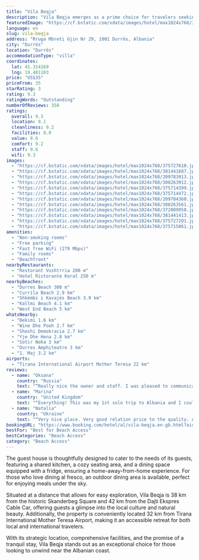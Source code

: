 ```yaml
---
title: "Vila Beqja"
description: "Vila Beqja emerges as a prime choice for travelers seeking a serene beachfront escape, located just 300 meters from the pristine shores of Durres Beach."
featuredImage: "https://cf.bstatic.com/xdata/images/hotel/max1024x768/375727610.jpg?k=3632fe62a073e8de368672787552e57561a41b6675a8db2860ad051dbd9faf37&o=&hp=1"
language: en
slug: vila-beqja
address: "Rruga Mbreti Gjin Nr 29, 1001 Durrës, Albania"
city: "Durrës"
location: "Durrës"
accommodationType: "villa"
coordinates:
  lat: 41.314169
  lng: 19.481103
price: "US$35"
priceFrom: 35
starRating: 3
rating: 9.3
ratingWords: "Outstanding"
numberOfReviews: 358
ratings:
  overall: 9.3
  location: 9.1
  cleanliness: 9.2
  facilities: 8.8
  value: 9.6
  comfort: 9.2
  staff: 9.6
  wifi: 9.3
images:
  - "https://cf.bstatic.com/xdata/images/hotel/max1024x768/375727610.jpg?k=3632fe62a073e8de368672787552e57561a41b6675a8db2860ad051dbd9faf37&o=&hp=1"
  - "https://cf.bstatic.com/xdata/images/hotel/max1024x768/381441687.jpg?k=de32631311a3f7104833e586baacdfe82cdce9612d174fa593c031d6bedceb2c&o=&hp=1"
  - "https://cf.bstatic.com/xdata/images/hotel/max1024x768/209783913.jpg?k=cee5b0f47b2b2dc352f1e2ec112dacd223c928466c38482cba0a5a840dcd6ef2&o=&hp=1"
  - "https://cf.bstatic.com/xdata/images/hotel/max1024x768/308263912.jpg?k=d1cc4caa740cad72d7f1501ebdf8f4a52da5554826c7f2f33e220f32acde956f&o=&hp=1"
  - "https://cf.bstatic.com/xdata/images/hotel/max1024x768/375714399.jpg?k=2edeee814704580743360d3bc2d64271a480617f6af8efc641068b9dfdc2e35e&o=&hp=1"
  - "https://cf.bstatic.com/xdata/images/hotel/max1024x768/375714472.jpg?k=cf41541e902377628b14d715355b0397f37c64d1eb55bb206ea3c91675eee89d&o=&hp=1"
  - "https://cf.bstatic.com/xdata/images/hotel/max1024x768/209784360.jpg?k=6cce9fad68c50fe248d794a8d72243f99f5acac0455eebf22a9f5f4c30ed59c5&o=&hp=1"
  - "https://cf.bstatic.com/xdata/images/hotel/max1024x768/308263561.jpg?k=8f5335cef2c631d9d4a51dc1a67ec2abdd38bef7114a5600207cc96fc8c3bab6&o=&hp=1"
  - "https://cf.bstatic.com/xdata/images/hotel/max1024x768/372809958.jpg?k=10a6c60f1ef801901b95bfa30eb6430b7661048f4564488e37e8f92b8ae6f576&o=&hp=1"
  - "https://cf.bstatic.com/xdata/images/hotel/max1024x768/381441413.jpg?k=28c3ab1bc093356726ed11c6b619154d2135c8be68e89c8b2c2117a81725c27f&o=&hp=1"
  - "https://cf.bstatic.com/xdata/images/hotel/max1024x768/375727201.jpg?k=5aeffdb8dd8693c1d32afd9bcd25bc5b4d7fa860d14561ba1492d1484627d243&o=&hp=1"
  - "https://cf.bstatic.com/xdata/images/hotel/max1024x768/375715061.jpg?k=42e78f890fd8d16cb48f51db7ff4f69dea0b5fb8fb3302a93f590b312b175437&o=&hp=1"
amenities:
  - "Non-smoking rooms"
  - "Free parking"
  - "Fast free WiFi (279 Mbps)"
  - "Family rooms"
  - "Beachfront"
nearbyRestaurants:
  - "Restorant Vushtrria 200 m"
  - "Hotel Ristorante Koral 250 m"
nearbyBeaches:
  - "Durres Beach 300 m"
  - "Currila Beach 2.9 km"
  - "Shkëmbi i Kavajës Beach 3.9 km"
  - "Kallmi Beach 4.1 km"
  - "West End Beach 5 km"
whatsNearby:
  - "Bekimi 1.6 km"
  - "Wine Dhe Pooh 2.7 km"
  - "Sheshi Demokracia 2.7 km"
  - "Yje Dhe Hena 2.8 km"
  - "Sotir Noka 3 km"
  - "Durres Amphiteatre 3 km"
  - "1. Maj 3.2 km"
airports:
  - "Tirana International Airport Mother Teresa 22 km"
reviews:
  - name: "Oksana"
    country: "Russia"
    text: "“Really nice the owner and staff. I was pleased to communicate with them. The location is really good, about 7 minutes to the beach. There are several shops nearby. Quiet and peaceful. Wi-Fi worked pretty well. The bed is comfortable and big enough.”"
  - name: "Marina"
    country: "United Kingdom"
    text: "“Everything! This was my 1st solo trip to Albania and I could not have had a better place to stay. It made everything so much easier for me. The host was very helpful, friendly, accommodating and so kind. The room was spacious,clean, quiet and...”"
  - name: "Natalia"
    country: "Ukraine"
    text: "“Very nice place. Very good relation price to the quality. And very nice staff always ready to help”"
bookingURL: "https://www.booking.com/hotel/al/vila-beqja.en-gb.html?aid=8035640"
bestFor: "Best for Beach Access"
bestCategories: "Beach Access"
category: "Beach Access"
---
```


The guest house is thoughtfully designed to cater to the needs of its guests, featuring a shared kitchen, a cozy seating area, and a dining space equipped with a fridge, ensuring a home-away-from-home experience. For those who love dining al fresco, an outdoor dining area is available, perfect for enjoying meals under the sky.

Situated at a distance that allows for easy exploration, Vila Beqja is 38 km from the historic Skanderbeg Square and 42 km from the Dajti Ekspres Cable Car, offering guests a glimpse into the local culture and natural beauty. Additionally, the property is conveniently located 32 km from Tirana International Mother Teresa Airport, making it an accessible retreat for both local and international travelers.

With its strategic location, comprehensive facilities, and the promise of a tranquil stay, Vila Beqja stands out as an exceptional choice for those looking to unwind near the Albanian coast.